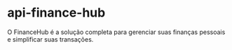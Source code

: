 # api-finance-hub
O FinanceHub é a solução completa para gerenciar suas finanças pessoais e simplificar suas transações.
